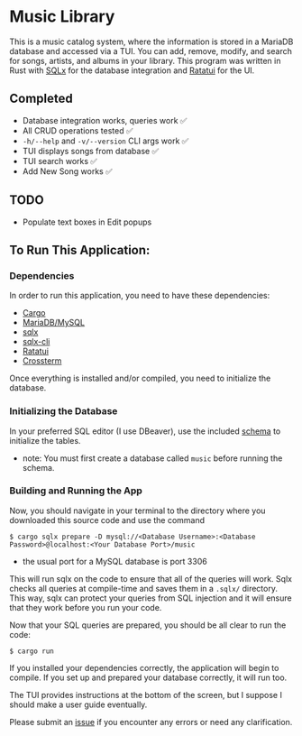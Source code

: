 # Music Library

This is a music catalog system, where the information is stored in a MariaDB database and accessed via a TUI. You can add, remove, modify, and search for songs, artists, and albums in your library. This program was written in Rust with [SQLx](https://crates.io/crates/sqlx) for the database integration and [Ratatui](https://ratatui.rs/) for the UI. 

## Completed
- Database integration works, queries work ✅
- All CRUD operations tested ✅
- `-h/--help` and `-v/--version` CLI args work ✅
- TUI displays songs from database ✅
- TUI search works ✅
- Add New Song works ✅

## TODO
- Populate text boxes in Edit popups


## To Run This Application: 

### Dependencies
In order to run this application, you need to have these dependencies: 

 - [Cargo](https://www.rust-lang.org/tools/install)
 - [MariaDB/MySQL](https://mariadb.org/download/)
 - [sqlx](https://crates.io/crates/sqlx)
 - [sqlx-cli](https://crates.io/crates/sqlx-cli)
 - [Ratatui](https://crates.io/crates/ratatui/)
 - [Crossterm](https://crates.io/crates/crossterm)

 Once everything is installed and/or compiled, you need to initialize the database. 

### Initializing the Database

In your preferred SQL editor (I use DBeaver), use the included [schema](schema.sql) to initialize the tables. 

* note: You must first create a database called `music` before running the schema. 

### Building and Running the App

Now, you should navigate in your terminal to the directory where you downloaded this source code and  use the command

```
$ cargo sqlx prepare -D mysql://<Database Username>:<Database Password>@localhost:<Your Database Port>/music
```
* the usual port for a MySQL database is port 3306

This will run sqlx on the code to ensure that all of the queries will work. Sqlx checks all queries at compile-time and saves them in a  `.sqlx/` directory. This way, sqlx can protect your queries from SQL injection and it will ensure that they work before you run your code. 

Now that your SQL queries are prepared, you should be all clear to run the code: 

 ```
 $ cargo run
 ```

If you installed your dependencies correctly, the application will begin to compile. If you set up and prepared your database correctly, it will run too. 

The TUI provides instructions at the bottom of the screen, but I suppose I should make a user guide eventually. 

Please submit an [issue](https://github.com/kcajeel/music-library/issues) if you encounter any errors or need any clarification. 